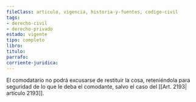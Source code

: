 ```yaml
---
fileClass: articulo, vigencia, historia-y-fuentes, codigo-civil
tags:
- derecho-civil
- derecho-privado
estado: vigente
tipo: completo
libro:
titulo:
parrafo:
corriente-juridica:
---
```

El comodatario no podrá excusarse de restituir la cosa, reteniéndola para seguridad de lo que le deba el comodante, salvo el caso del [[Art. 2193| artículo 2193]].